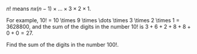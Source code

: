 $n!$ means $n x (n - 1) \times \dots \times 3 \times 2 \times 1$.

For example, 10! = 10 \times 9 \times \dots \times 3 \times 2 \times 1 = 3628800, and the sum of the digits in the number $10!$ is 
$3 + 6 + 2 + 8 + 8 + 0 + 0 = 27$.

Find the sum of the digits in the number $100!$.
